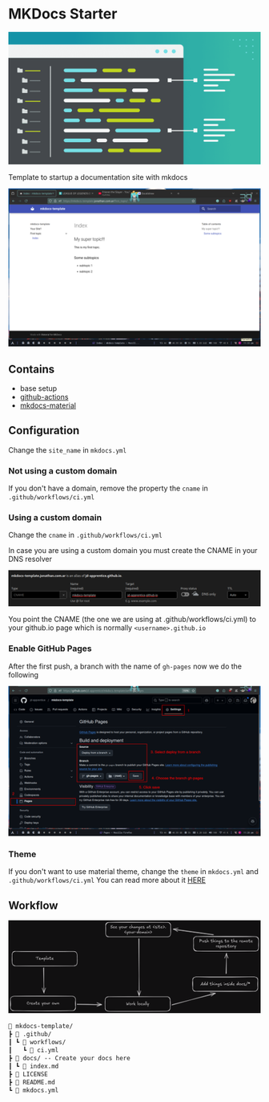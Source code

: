 # MKDocs Starter

![wallpaper](assets/wallpaper.png)

Template to startup a documentation site with mkdocs

![sample](assets/sample.png)

## Contains

- base setup
- [github-actions](https://github.com/peaceiris/actions-gh-pages/tree/v4/)
- [mkdocs-material](https://squidfunk.github.io/mkdocs-material/)

## Configuration

Change the `site_name` in `mkdocs.yml`

### Not using a custom domain

If you don't have a domain, remove the property the `cname` in `.github/workflows/ci.yml`

### Using a custom domain

Change the `cname` in `.github/workflows/ci.yml`

In case you are using a custom domain you must create the CNAME in your DNS resolver

![domain](assets/domain.png)

You point the CNAME (the one we are using at .github/workflows/ci.yml) to your github.io page which is normally `<username>.github.io`

### Enable GitHub Pages

After the first push, a branch with the name of `gh-pages` now we do the following

![gh-pages](assets/gh-pages.png)

### Theme

If you don't want to use material theme, change the `theme` in `mkdocs.yml` and `.github/workflows/ci.yml`
You can read more about it [HERE](https://www.mkdocs.org/user-guide/choosing-your-theme/)

## Workflow

![idea](assets/idea.png)

```shell
🌳 mkdocs-template/
┣ 📁 .github/
┃ ┗ 📁 workflows/
┃   ┗ 📄 ci.yml
┣ 📁 docs/ -- Create your docs here
┃ ┗ 📄 index.md
┣ 📄 LICENSE
┣ 📄 README.md
┗ 📄 mkdocs.yml
```